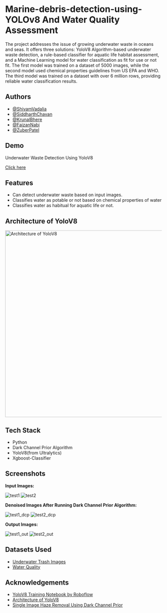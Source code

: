 
# Marine-debris-detection-using-YOLOv8 And Water Quality Assessment

The project addresses the issue of growing underwater waste in oceans and seas. It offers three solutions: YoloV8 Algorithm-based underwater waste detection, a rule-based classifier for aquatic life habitat assessment, and a Machine Learning model for water classification as fit for use or not fit. The first model was trained on a dataset of 5000 images, while the second model used chemical properties guidelines from US EPA and WHO. The third model was trained on a dataset with over 6 million rows, providing reliable water classification results.




## Authors

- [@ShivamVadalia](https://github.com/ShivamVadalia)
- [@SiddharthChavan](https://github.com/SiddharthChavan23)
- [@KrunalBhere](https://github.com/MORGUE28)
- [@FaizanNabi](https://github.com/FaizanNabi-hub)
- [@ZuberPatel](https://github.com/zp14037)

## Demo
Underwater Waste Detection Using YoloV8

[Click here](https://universe.roboflow.com/neural-ocean/neural_ocean/model/3)


## Features

- Can detect underwater waste based on input images.
- Classifies water as potable or not based on chemical properties of water
- Classifies water as habitual for aquatic life or not.

## Architecture of YoloV8

<img width="600" alt="Architecture of YoloV8" src="https://blog.roboflow.com/content/images/size/w1000/2023/01/image-16.png">

## Tech Stack

- Python
- Dark Channel Prior Algorithm
- YoloV8(from Ultralytics)
- Xgboost-Classifier

## Screenshots

**Input Images:**

![test1](https://github.com/ShivamVadalia/Underwater-Waste-Detection-Using-YoloV8-And-Water-Quality-Assessment/assets/72978511/db31853b-61ad-4ebe-9215-64be12ca7c75)
![test2](https://github.com/ShivamVadalia/Underwater-Waste-Detection-Using-YoloV8-And-Water-Quality-Assessment/assets/72978511/641d0aff-2866-400d-8ba5-9c923a1ab944)

**Denoised Images After Running Dark Channel Prior Algorithm:**

![test1_dcp](https://github.com/ShivamVadalia/Underwater-Waste-Detection-Using-YoloV8-And-Water-Quality-Assessment/assets/72978511/63fb7d5b-9e00-4146-a284-cc5103fc02c0)
![test2_dcp](https://github.com/ShivamVadalia/Underwater-Waste-Detection-Using-YoloV8-And-Water-Quality-Assessment/assets/72978511/a2343278-fb5f-4a4f-afa7-1e87ad46385e)

**Output Images:**

![test1_out](https://github.com/ShivamVadalia/Underwater-Waste-Detection-Using-YoloV8-And-Water-Quality-Assessment/assets/72978511/a16af600-7fd7-4058-8270-bd0ce30b0f9c)
![test2_out](https://github.com/ShivamVadalia/Underwater-Waste-Detection-Using-YoloV8-And-Water-Quality-Assessment/assets/72978511/bf5196a2-44bf-4bf9-980a-1b046e81b798)

## Datasets Used
- [Underwater Trash Images](https://universe.roboflow.com/neural-ocean/neural_ocean)
- [Water Quality](https://www.kaggle.com/datasets/naiborhujosua/predict-the-quality-of-freshwater)

## Acknowledgements

 - [YoloV8 Training Notebook by Roboflow](https://github.com/roboflow/notebooks/blob/main/notebooks/train-yolov8-object-detection-on-custom-dataset.ipynb)
 - [Architecture of YoloV8](https://blog.roboflow.com/whats-new-in-yolov8/)
 - [Single Image Haze Removal Using Dark Channel Prior](https://projectsweb.cs.washington.edu/research/insects/CVPR2009/award/hazeremv_drkchnl.pdf)
